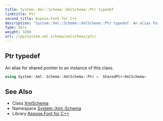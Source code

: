 ```yaml
---
title: System::Xml::Schema::XmlSchema::Ptr typedef
linktitle: Ptr
second_title: Aspose.Font for C++
description: 'System::Xml::Schema::XmlSchema::Ptr typedef. An alias for shared pointer to an instance of this class in C++.'
type: docs
weight: 3200
url: /cpp/system.xml.schema/xmlschema/ptr/
---
```

## Ptr typedef


An alias for shared pointer to an instance of this class.

```cpp
using System::Xml::Schema::XmlSchema::Ptr =  SharedPtr<XmlSchema>
```

## See Also

* Class [XmlSchema](../)
* Namespace [System::Xml::Schema](../../)
* Library [Aspose.Font for C++](../../../)
